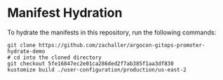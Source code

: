 # Manifest Hydration

To hydrate the manifests in this repository, run the following commands:

```shell
git clone https://github.com/zachaller/argocon-gitops-promoter-hydrate-demo
# cd into the cloned directory
git checkout 5fe16847ec2e01ca286ded2f7ab385f1aa3df830
kustomize build ./user-configuration/production/us-east-2
```
